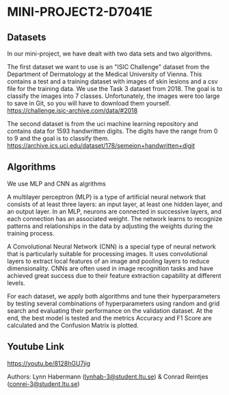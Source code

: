 # MINI-PROJECT2-D7041E

## Datasets

In our mini-project, we have dealt with two data sets and two algorithms.

The first dataset we want to use is an "ISIC Challenge" dataset from the Department of Dermatology at the Medical University of Vienna. This contains a test and a training dataset with images of skin lesions and a csv file for the training data. We use the Task 3 dataset from 2018. The goal is to classify the images into 7 classes. Unfortunately, the images were too large to save in Git, so you will have to download them yourself.
https://challenge.isic-archive.com/data/#2018

The second dataset is from the uci machine learning repository and contains data for 1593 handwritten digits. The digits have the range from 0 to 9 and the goal is to classify them. 
https://archive.ics.uci.edu/dataset/178/semeion+handwritten+digit

## Algorithms

We use MLP and CNN as algrithms

A multilayer perceptron (MLP) is a type of artificial neural network that consists of at least three layers: an input layer, at least one hidden layer, and an output layer. In an MLP, neurons are connected in successive layers, and each connection has an associated weight. The network learns to recognize patterns and relationships in the data by adjusting the weights during the training process.

A Convolutional Neural Network (CNN) is a special type of neural network that is particularly suitable for processing images. It uses convolutional layers to extract local features of an image and pooling layers to reduce dimensionality. CNNs are often used in image recognition tasks and have achieved great success due to their feature extraction capability at different levels.

For each dataset, we apply both algorithms and tune their hyperparameters by testing several combinations of hyperparameters using random and grid search and evaluating their performance on the validation dataset. At the end, the best model is tested and the metrics Accuracy and F1 Score are calculated and the Confusion Matrix is plotted.

## Youtube Link

https://youtu.be/8128hGU7jig

Authors: Lynn Habermann (lynhab-3@student.ltu.se) & Conrad Reintjes (conrei-3@student.ltu.se)
